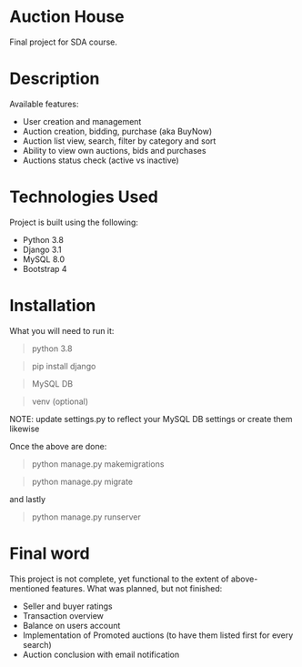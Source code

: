 # Auction House
Final project for SDA course.

# Description
Available features:
* User creation and management
* Auction creation, bidding, purchase (aka BuyNow)
* Auction list view, search, filter by category and sort
* Ability to view own auctions, bids and purchases
* Auctions status check (active vs inactive)


# Technologies Used
Project is built using the following:
* Python 3.8
* Django 3.1
* MySQL 8.0
* Bootstrap 4


# Installation
What you will need to run it:
> python 3.8

> pip install django

> MySQL DB

> venv (optional)

NOTE: update settings.py to reflect your MySQL DB settings or create them likewise

Once the above are done:
> python manage.py makemigrations

> python manage.py migrate

and lastly
> python manage.py runserver

# Final word
This project is not complete, yet functional to the extent of above-mentioned features. What was planned, but not finished:
* Seller and buyer ratings
* Transaction overview
* Balance on users account
* Implementation of Promoted auctions (to have them listed first for every search)
* Auction conclusion with email notification
